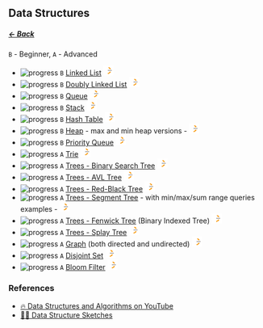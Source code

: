 ## Data Structures                  

##### [← Back](README.md)

`B` - Beginner, `A` - Advanced

* ![progress](https://geps.dev/progress/80) `B` [Linked List](src/data-structures/linked-list) [![icon](./assets/leetcode-icon.png "Open in LeetCode")](https://leetcode.com/problemset/algorithms/?search=linked+list)
* ![progress](https://geps.dev/progress/70) `B` [Doubly Linked List](src/data-structures/doubly-linked-list) [![icon](./assets/leetcode-icon.png "Open in LeetCode")](https://leetcode.com/problemset/algorithms/?search=doubled+linked+list)
* ![progress](https://geps.dev/progress/80) `B` [Queue](src/data-structures/queue) [![icon](./assets/leetcode-icon.png "Open in LeetCode")](https://leetcode.com/problemset/algorithms/?search=queue)
* ![progress](https://geps.dev/progress/80) `B` [Stack](src/data-structures/stack) [![icon](./assets/leetcode-icon.png "Open in LeetCode")](https://leetcode.com/problemset/algorithms/?search=linked+list)
* ![progress](https://geps.dev/progress/80) `B` [Hash Table](src/data-structures/hash-table) [![icon](./assets/leetcode-icon.png "Open in LeetCode")](https://leetcode.com/problemset/algorithms/?search=linked+list)
* ![progress](https://geps.dev/progress/0) `B` [Heap](src/data-structures/heap) - max and min heap versions - [![icon](./assets/leetcode-icon.png "Open in LeetCode")](https://leetcode.com/problemset/algorithms/?search=linked+list)
* ![progress](https://geps.dev/progress/0) `B` [Priority Queue](src/data-structures/priority-queue) [![icon](./assets/leetcode-icon.png "Open in LeetCode")](https://leetcode.com/problemset/algorithms/?search=linked+list)
* ![progress](https://geps.dev/progress/0) `A` [Trie](src/data-structures/trie) [![icon](./assets/leetcode-icon.png "Open in LeetCode")](https://leetcode.com/problemset/algorithms/?search=linked+list)
* ![progress](https://geps.dev/progress/50) `A` [Trees - Binary Search Tree](src/data-structures/tree/binary-search-tree) [![icon](./assets/leetcode-icon.png "Open in LeetCode")](https://leetcode.com/problemset/algorithms/?search=linked+list)
* ![progress](https://geps.dev/progress/0) `A` [Trees - AVL Tree](src/data-structures/tree/avl-tree) [![icon](./assets/leetcode-icon.png "Open in LeetCode")](https://leetcode.com/problemset/algorithms/?search=linked+list)
* ![progress](https://geps.dev/progress/0) `A` [Trees - Red-Black Tree](src/data-structures/tree/red-black-tree) [![icon](./assets/leetcode-icon.png "Open in LeetCode")](https://leetcode.com/problemset/algorithms/?search=linked+list)
* ![progress](https://geps.dev/progress/0) `A` [Trees - Segment Tree](src/data-structures/tree/segment-tree) - with min/max/sum range queries examples - [![icon](./assets/leetcode-icon.png "Open in LeetCode")](https://leetcode.com/problemset/algorithms/?search=linked+list)
* ![progress](https://geps.dev/progress/0) `A` [Trees - Fenwick Tree](src/data-structures/tree/fenwick-tree) (Binary Indexed Tree) [![icon](./assets/leetcode-icon.png "Open in LeetCode")](https://leetcode.com/problemset/algorithms/?search=linked+list)
* ![progress](https://geps.dev/progress/0) `A` [Trees - Splay Tree](src/data-structures/tree/splay-tree) [![icon](./assets/leetcode-icon.png "Open in LeetCode")](https://leetcode.com/problemset/algorithms/?search=linked+list)
* ![progress](https://geps.dev/progress/0) `A` [Graph](src/data-structures/graph) (both directed and undirected) [![icon](./assets/leetcode-icon.png "Open in LeetCode")](https://leetcode.com/problemset/algorithms/?search=linked+list)
* ![progress](https://geps.dev/progress/0) `A` [Disjoint Set](src/data-structures/disjoint-set) [![icon](./assets/leetcode-icon.png "Open in LeetCode")](https://leetcode.com/problemset/algorithms/?search=linked+list)
* ![progress](https://geps.dev/progress/0) `A` [Bloom Filter](src/data-structures/bloom-filter) [![icon](./assets/leetcode-icon.png "Open in LeetCode")](https://leetcode.com/problemset/algorithms/?search=linked+list)

### References

- [🔥 Data Structures and Algorithms on YouTube](https://www.youtube.com/playlist?list=PLLXdhg_r2hKA7DPDsunoDZ-Z769jWn4R8)
- [✍🏻 Data Structure Sketches](https://okso.app/showcase/data-structures)

<!-- TODO: -->
<!-- Binary Search vs Binary Trees vs Binary Search Tree -->